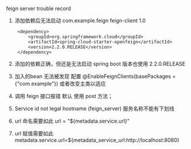 feign server trouble record
1. 添加依赖后无法启动
        <dependency>
            <groupId>com.example.feign</groupId>
            <artifactId>feign-client</artifactId>
            <version>1.0</version>
        </dependency>
        
        <dependency>
            <groupId>org.springframework.cloud</groupId>
            <artifactId>spring-cloud-starter-openfeign</artifactId>
            <version>2.2.0.RELEASE</version>
        </dependency>

2. 添加的依赖正确，但还是无法启动
spring boot 版本也使用
<version>2.2.0.RELEASE</version>

3. 加入的bean 无法被发现
配置 @EnableFeignClients(basePackages = {"com.example"})
或者改变主类以适应

4. 调用 feign 接口报错
默认 使用 post 方法；

5.  Service id not legal hostname (feign_server)
服务名称不能有下划线

6. url 命名需要如此
url = "${metadata.service.url}"
7. url 赋值需要如此
metadata.service.url=${metadata_service_url:http://localhost:8080}


